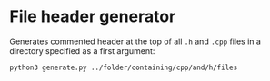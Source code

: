 # File header generator
Generates commented header at the top of all `.h` and `.cpp` files in a directory specified as a first argument:
```bash
python3 generate.py ../folder/containing/cpp/and/h/files
```
